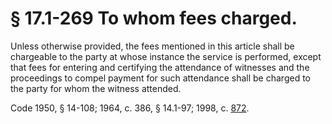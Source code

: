 # § 17.1-269 To whom fees charged.

<p>Unless otherwise provided, the fees mentioned in this article shall be chargeable to the party at whose instance the service is performed, except that fees for entering and certifying the attendance of witnesses and the proceedings to compel payment for such attendance shall be charged to the party for whom the witness attended.</p><p>Code 1950, § 14-108; 1964, c. 386, § 14.1-97; 1998, c. <a href='http://lis.virginia.gov/cgi-bin/legp604.exe?981+ful+CHAP0872'>872</a>.</p>